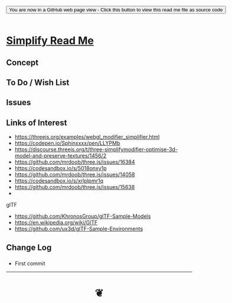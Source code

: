 
<span style=display:none; >[You are now in a GitHub source code view - click this link to view Read Me file as a web page]( https://pushme-pullyou.github.io/#xxxxx/README.md "View file as a web page." ) </span>

<div><input type=button class = 'btn btn-secondary btn-sm' onclick="window.location.href='https://github.com/pushme-pullyou/pushme-pullyou.github.io/blob/master/xxxxx/.md'";
value='You are now in a GitHub web page view - Click this button to view this read me file as source code' ></div>

<br>

# [Simplify Read Me]( #xxxxx/README.md )

<!--
<iframe src=https://pushme-pullyou.github.io/xxxxx/xxxxx.html width=100% height=500px >Iframes are not viewable in GitHub source code views</iframe>
_<small>Simplify</small>_

## Full Screen: [Simplify]( https://pushme-pullyou.github.io/xxxxx/xxxxx.html )
-->


## Concept


## To Do / Wish List


## Issues



## Links of Interest

* https://threejs.org/examples/webgl_modifier_simplifier.html
* https://codepen.io/Sphinxxxx/pen/LLYPMb
* https://discourse.threejs.org/t/three-simplifymodifier-optimise-3d-model-and-preserve-textures/1456/2
* https://github.com/mrdoob/three.js/issues/16384
* https://codesandbox.io/s/5018onxy1p
* https://github.com/mrdoob/three.js/issues/14058
* https://codesandbox.io/s/xrlplpmr1q
* https://github.com/mrdoob/three.js/issues/15638
*

glTF

* https://github.com/KhronosGroup/glTF-Sample-Models
* https://en.wikipedia.org/wiki/GlTF
* https://github.com/ux3d/glTF-Sample-Environments


## Change Log

###

* First commit


***

# <center title="hello!" ><a href=javascript:window.scrollTo(0,0); style=text-decoration:none; > ❦ </a></center>

